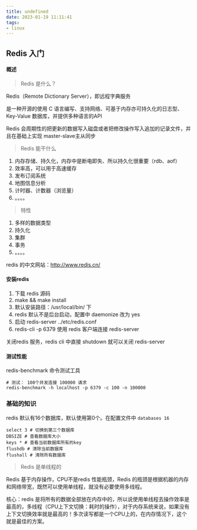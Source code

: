 ```yaml
---
title: undefined
date: 2023-01-19 11:11:41
tags:
- linux
---
```


## Redis 入门

#### 概述

> Redis 是什么？

Redis（Remote Dictionary Server），即远程字典服务

是一种开源的使用 C 语言编写、支持网络、可基于内存亦可持久化的日志型、Key-Value 数据库，并提供多种语言的API

Redis 会周期性的把更新的数据写入磁盘或者把修改操作写入追加的记录文件，并且在基础上实现 master-slave主从同步

> Redis 能干什么

1. 内存存储、持久化，内存中是断电即失、所以持久化很重要（rdb、aof）
2. 效率高，可以用于高速缓存
3. 发布订阅系统
4. 地图信息分析
5. 计时器、计数器（浏览量）
6. 。。。。

> 特性

1. 多样的数据类型
2. 持久化
3. 集群
4. 事务
5. 。。。。

redis 的中文网站：http://www.redis.cn/

#### 安装redis

1. 下载 redis 源码
2. make && make install 
3. 默认安装路径：/usr/local/bin/ 下
4. redis 默认不是后台启动，配置中 daemonize 改为 yes
5. 启动 redis-server ../etc/redis.conf
6. redis-cli -p 6379 使用 redis 客户端连接 redis-server 

关闭redis 服务，redis cli 中直接 shutdown 就可以关闭 redis-server 

#### 测试性能

redis-benchmark 命令测试工具

```
# 测试： 100个并发连接 100000 请求
redis-benchmark -h localhost -p 6379 -c 100 -n 100000
```

### 基础的知识

redis 默认有16个数据库，默认使用第0个。在配置文件中 `databases 16`

```
select 3 # 切换到第三个数据库
DBSIZE # 查看数据库大小
keys * # 查看当前数据库所有的key
flushdb # 清除当前数据库
flushall # 清除所有数据库
```

> Redis 是单线程的

Redis 基于内存操作，CPU不是redis 性能瓶颈，Redis 的瓶颈是根据机器的内存和网络带宽，既然可以使用单线程，就没有必要使用多线程。

核心：redis 是将所有的数据全部放在内存中的，所以说使用单线程去操作效率是最高的，多线程（CPU上下文切换：耗时的操作），对于内存系统来说，如果没有上下文切换效率就是最高的！多次读写都是一个CPU上的，在内存情况下，这个就是最佳的方案。